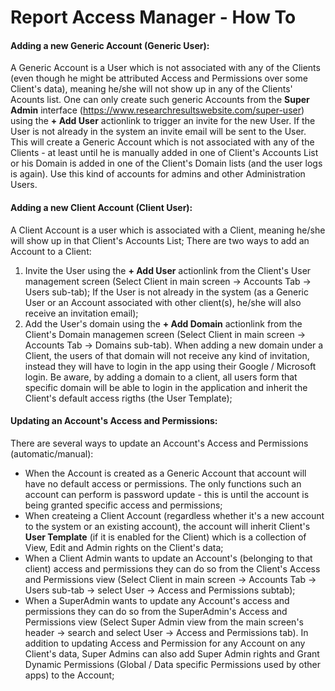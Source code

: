 # Report Access Manager - How To

#### Adding a new Generic Account (Generic User):
A Generic Account is a User which is not associated with any of the Clients (even though he might be attributed Access and Permissions over some Client's data), meaning he/she will not show up in any of the Clients' Acounts list.
One can only create such generic Accounts from the **Super Admin** interface (https://www.researchresultswebsite.com/super-user) using the **+ Add User** actionlink to trigger an invite for the new User. If the User is not already in the system an invite email will be sent to the User.
This will create a Generic Account which is not associated with any of the Clients - at least until he is manually added in one of Client's Accounts List or his Domain is added in one of the Client's Domain lists (and the user logs is again). 
Use this kind of accounts for admins and other Administration Users.

#### Adding a new Client Account (Client User):
A Client Account is a user which is associated with a Client, meaning he/she will show up in that Client's Accounts List;
There are two ways to add an Account to a Client:
1. Invite the User using the **+ Add User** actionlink from the Client's User management screen (Select Client in main screen -> Accounts Tab -> Users sub-tab);
If the User is not already in the system (as a Generic User or an Account associated with other client(s), he/she will also receive an invitation email);
2. Add the User's domain using the **+ Add Domain** actionlink from the Client's Domain managemen screen (Select Client in main screen -> Accounts Tab -> Domains sub-tab). When adding a new domain under a Client, the users of that domain will not receive any kind of invitation, instead they will have to login in the app using their Google / Microsoft login.
Be aware, by adding a domain to a client, all users form that specific domain will be able to login in the application and inherit the Client's default access rigths (the User Template);

#### Updating an Account's Access and Permissions:
There are several ways to update an Account's Access and Permissions (automatic/manual):
- When the Account is created as a Generic Account that account will have no default access or permissions. The only functions such an account can perform is password update - this is until the account is being granted specific access and permissions;
- When createing a Client Account (regardless whether it's a new account to the system or an existing account), the account will inherit Client's **User Template** (if it is enabled for the Client) which is a collection of View, Edit and Admin rights on the Client's data;
- When a Client Admin wants to update an Account's (belonging to that client) access and permissions they can do so from the Client's Access and Permissions view (Select Client in main screen -> Accounts Tab -> Users sub-tab -> select User -> Access and Permissions subtab);
- When a SuperAdmin wants to update any Account's access and permissions they can do so from the SuperAdmin's Access and Permissions view (Select Super Admin view from the main screen's header -> search and select User -> Access and Permissions tab).
In addition to updating Access and Permission for any Account on any Client's data, Super Admins can also add Super Admin rights and Grant Dynamic Permissions (Global / Data specific Permissions used by other apps) to the Account;
